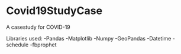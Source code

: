 # Covid19StudyCase

A casestudy for COVID-19

Libraries used:
-Pandas
-Matplotlib
-Numpy
-GeoPandas
-Datetime
-schedule
-fbprophet
